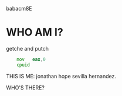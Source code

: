 babacm8E
# WHO AM I?
getche and putch

```asm
    mov   eax,0
    cpuid
```

THIS IS ME: jonathan hope sevilla hernandez.

<!-- comments here
|
|WELCOME TO ME!
|
|NEW PROJECTS ARE AVAILABLE.
|
|KNOCK KNOCK.
|
|end of comments --!>

WHO'S THERE?
